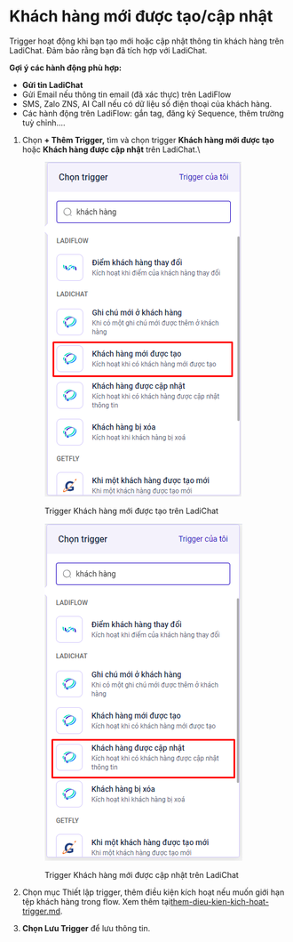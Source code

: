 # Khách hàng mới được tạo/cập nhật

Trigger hoạt động khi bạn tạo mới hoặc cập nhật thông tin khách hàng trên LadiChat. Đảm bảo rằng bạn đã tích hợp với LadiChat.

**Gợi ý các hành động phù hợp:**

* **Gửi tin LadiChat**
* Gửi Email nếu thông tin email (đã xác thực) trên LadiFlow
* SMS, Zalo ZNS, AI Call nếu có dữ liệu số điện thoại của khách hàng.
* Các hành động trên LadiFlow: gắn tag, đăng ký Sequence, thêm trường tuỳ chỉnh....

1.  Chọn **+ Thêm Trigger,** tìm và chọn trigger **Khách hàng mới được tạo** hoặc **Khách hàng được cập nhật** trên LadiChat.\


    <figure><img src="../../../../.gitbook/assets/image (526).png" alt=""><figcaption><p>Trigger Khách hàng mới được tạo trên LadiChat</p></figcaption></figure>



    <figure><img src="../../../../.gitbook/assets/image (527).png" alt=""><figcaption><p>Trigger Khách hàng mới được cập nhật trên LadiChat</p></figcaption></figure>
2. Chọn mục Thiết lập trigger, thêm điều kiện kích hoạt nếu muốn giới hạn tệp khách hàng trong flow. Xem thêm tại[them-dieu-kien-kich-hoat-trigger.md](../them-dieu-kien-kich-hoat-trigger.md "mention").
3. **Chọn Lưu Trigger** để lưu thông tin.
